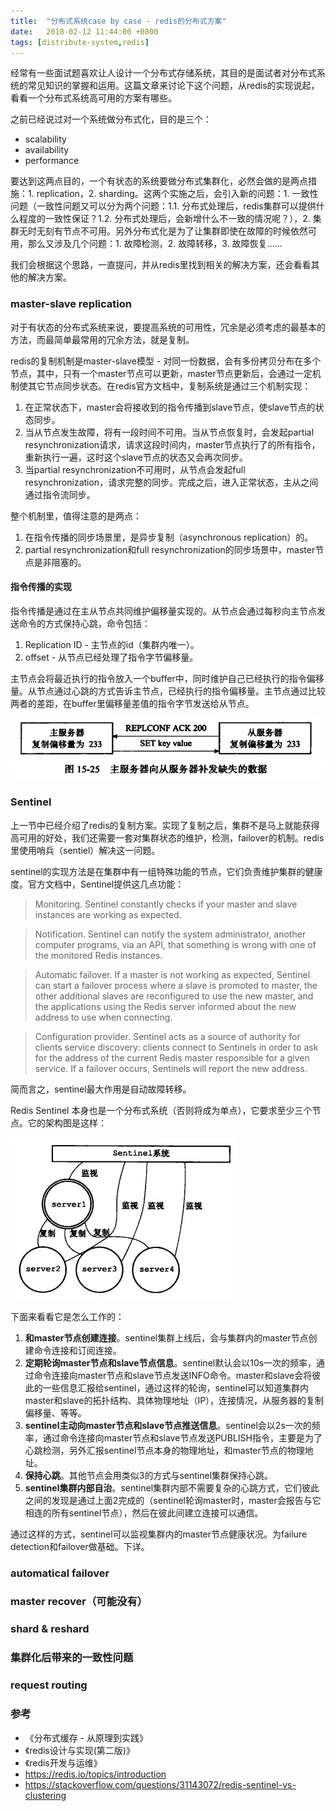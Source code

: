 ```yaml
---
title:  "分布式系统case by case - redis的分布式方案"
date:   2018-02-12 11:44:00 +0800
tags: [distribute-system,redis]
---
```


经常有一些面试题喜欢让人设计一个分布式存储系统，其目的是面试者对分布式系统的常见知识的掌握和运用。这篇文章来讨论下这个问题，从redis的实现说起，看看一个分布式系统高可用的方案有哪些。

之前已经说过对一个系统做分布式化，目的是三个：

- scalability
- availability
- performance

要达到这两点目的，一个有状态的系统要做分布式集群化，必然会做的是两点措施：1. replication，2. sharding。这两个实施之后，会引入新的问题：1. 一致性问题（一致性问题又可以分为两个问题：1.1. 分布式处理后，redis集群可以提供什么程度的一致性保证？1.2. 分布式处理后，会新增什么不一致的情况呢？），2. 集群无时无刻有节点不可用。另外分布式化是为了让集群即使在故障的时候依然可用，那么又涉及几个问题：1. 故障检测，2. 故障转移，3. 故障恢复……

我们会根据这个思路，一直提问，并从redis里找到相关的解决方案，还会看看其他的解决方案。

### master-slave replication

对于有状态的分布式系统来说，要提高系统的可用性，冗余是必须考虑的最基本的方法，而最简单最常用的冗余方法，就是复制。

redis的复制机制是master-slave模型 - 对同一份数据，会有多份拷贝分布在多个节点，其中，只有一个master节点可以更新，master节点更新后，会通过一定机制使其它节点同步状态。在redis官方文档中，复制系统是通过三个机制实现：

1. 在正常状态下，master会将接收到的指令传播到slave节点，使slave节点的状态同步。
2. 当从节点发生故障，将有一段时间不可用。当从节点恢复时，会发起partial resynchronization请求，请求这段时间内，master节点执行了的所有指令，重新执行一遍，这时这个slave节点的状态又会再次同步。
3. 当partial resynchronization不可用时，从节点会发起full resynchronization，请求完整的同步。完成之后，进入正常状态，主从之间通过指令流同步。

整个机制里，值得注意的是两点：

1. 在指令传播的同步场景里，是异步复制（asynchronous replication）的。
2. partial resynchronization和full resynchronization的同步场景中，master节点是非阻塞的。

#### 指令传播的实现

指令传播是通过在主从节点共同维护偏移量实现的。从节点会通过每秒向主节点发送命令的方式保持心跳，命令包括：

1. Replication ID - 主节点的id（集群内唯一）。
2. offset - 从节点已经处理了指令字节偏移量。

主节点会将最近执行的指令放入一个buffer中，同时维护自己已经执行的指令偏移量。从节点通过心跳的方式告诉主节点，已经执行的指令偏移量。主节点通过比较两者的差距，在buffer里偏移量差值的指令字节发送给从节点。

![Alt](/images/redis-0.png)

### Sentinel

上一节中已经介绍了redis的复制方案。实现了复制之后，集群不是马上就能获得高可用的好处，我们还需要一套对集群状态的维护，检测，failover的机制。redis里使用哨兵（sentiel）解决这一问题。

sentinel的实现方法是在集群中有一组特殊功能的节点，它们负责维护集群的健康度。官方文档中，Sentinel提供这几点功能：

> Monitoring. Sentinel constantly checks if your master and slave instances are working as expected.

> Notification. Sentinel can notify the system administrator, another computer programs, via an API, that something is wrong with one of the monitored Redis instances.

> Automatic failover. If a master is not working as expected, Sentinel can start a failover process where a slave is promoted to master, the other additional slaves are reconfigured to use the new master, and the applications using the Redis server informed about the new address to use when connecting.

> Configuration provider. Sentinel acts as a source of authority for clients service discovery: clients connect to Sentinels in order to ask for the address of the current Redis master responsible for a given service. If a failover occurs, Sentinels will report the new address.

简而言之，sentinel最大作用是自动故障转移。

Redis Sentinel 本身也是一个分布式系统（否则将成为单点），它要求至少三个节点。它的架构图是这样：

![Alt](/images/redis-1.png)

下面来看看它是怎么工作的：

1. **和master节点创建连接**。sentinel集群上线后，会与集群内的master节点创建命令连接和订阅连接。
2. **定期轮询master节点和slave节点信息**。sentinel默认会以10s一次的频率，通过命令连接向master节点和slave节点发送INFO命令。master和slave会将彼此的一些信息汇报给sentinel，通过这样的轮询，sentinel可以知道集群内master和slave的拓扑结构、具体物理地址（IP），连接情况，从服务器的复制偏移量、等等。
3. **sentinel主动向master节点和slave节点推送信息**。sentinel会以2s一次的频率，通过命令连接向master节点和slave节点发送PUBLISH指令，主要是为了心跳检测，另外汇报sentinel节点本身的物理地址，和master节点的物理地址。
4. **保持心跳**。其他节点会用类似3的方式与sentinel集群保持心跳。
5. **sentinel集群内部自治**。sentinel集群内部不需要复杂的心跳方式，它们彼此之间的发现是通过上面2完成的（sentinel轮询master时，master会报告与它相连的所有sentinel节点），然后在彼此间建立连接可以通信。

通过这样的方式，sentinel可以监视集群内的master节点健康状况。为failure detection和failover做基础。下详。

### automatical failover



### master recover（可能没有）

### shard & reshard

### 集群化后带来的一致性问题

### request routing




### 参考

- 《分布式缓存 - 从原理到实践》
- 《redis设计与实现(第二版)》
- 《redis开发与运维》
- https://redis.io/topics/introduction
- https://stackoverflow.com/questions/31143072/redis-sentinel-vs-clustering

